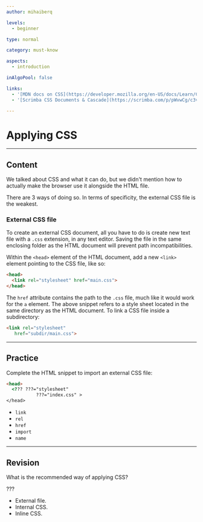 ```yaml
---
author: mihaiberq

levels:
  - beginner

type: normal

category: must-know

aspects:
  - introduction

inAlgoPool: false

links:
  - '[MDN docs on CSS](https://developer.mozilla.org/en-US/docs/Learn/CSS/Introduction_to_CSS){documentation}'
  - '[Scrimba CSS Documents & Cascade](https://scrimba.com/p/pWvwCg/c3vE7cg){website}'

---
```


# Applying CSS

---
## Content

We talked about CSS and what it can do, but we didn't mention how to actually make the browser use it alongside the HTML file.

There are 3 ways of doing so. In terms of specificity, the external CSS file is the weakest.

### External CSS file

To create an external CSS document, all you have to do is create new text file with a `.css` extension, in any text editor. Saving the file in the same enclosing folder as the HTML document will prevent path incompatibilities.

Within the `<head>` element of the HTML document, add a new `<link>` element pointing to the CSS file, like so:
```html
<head>
  <link rel="stylesheet" href="main.css">
</head>
```
The `href` attribute contains the path to the `.css` file, much like it would work for the `a` element. The above snippet refers to a style sheet located in the same directory as the HTML document. To link a CSS file inside a subdirectory:
```html
<link rel="stylesheet"
   href="subdir/main.css">
```

---
## Practice

Complete the HTML snippet to import an external CSS file:
```html
<head>
  <??? ???="stylesheet"
           ???="index.css" >
</head>
```


* `link`
* `rel`
* `href`
* `import`
* `name`

---
## Revision

What is the recommended way of applying CSS?

???

* External file.
* Internal CSS.
* Inline CSS.
